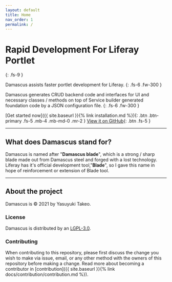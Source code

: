 ```yaml
---
layout: default
title: Home
nav_order: 1
permalink: /
---
```



# Rapid Development For Liferay Portlet
{: .fs-9 }

Damascus assists faster portlet development for Liferay. 
{: .fs-6 .fw-300 }

Damascus generates CRUD backend code and interfaces for UI and necessary classes / methods on top of Service builder generated foundation code by a JSON configuration file. 
{: .fs-6 .fw-300 }

[Get started now]({{ site.baseurl }}{% link installation.md %}){: .btn .btn-primary .fs-5 .mb-4 .mb-md-0 .mr-2 } [View it on GitHub](https://github.com/yasuflatland-lf/damascus){: .btn .fs-5 }

---

## What does Damascus stand for?
Damascus is named after "**Damascus blade**", which is a strong / sharp blade made out from Damascus steel and forged with a lost technology. Liferay has it's official development tool,"**Blade**", so I gave this name in hope of reinforcement or extension of Blade tool.

---

## About the project

Damascus is &copy; 2021 by Yasuyuki Takeo.

### License

Damascus is distributed by an [LGPL-3.0](https://github.com/yasuflatland-lf/damascus/blob/master/LICENSE).

### Contributing

When contributing to this repository, please first discuss the change you wish to make via issue,
email, or any other method with the owners of this repository before making a change. Read more about becoming a contributor in [contribution]({{ site.baseurl }}{% link docs/contribution/contribution.md %}).

